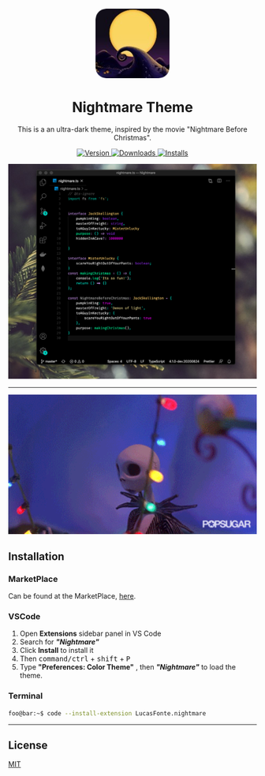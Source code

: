 <p align="center">
  <img src="https://raw.githubusercontent.com/Lucas-Fonte/nightmare-vscode-theme/master/images/nightmare-icon.png" alt="Lukin Theme Logo" width="150" style="border-radius: 20px" />
</p>
<h1 align="center">
  Nightmare Theme
</h1>
<p align="center">
This is a an ultra-dark theme, inspired by the movie "Nightmare Before Christmas".
</p>
<p align="center">
  <a href="https://marketplace.visualstudio.com/items?itemName=LucasFonte.nightmare">
    <img alt="Version" src="https://vsmarketplacebadge.apphb.com/version/LucasFonte.nightmare.svg" />
  </a>
  <a href="https://marketplace.visualstudio.com/items?itemName=LucasFonte.nightmare">
    <img alt="Downloads" src="https://vsmarketplacebadge.apphb.com/downloads/LucasFonte.nightmare.svg" />
  </a>
    <a href="https://marketplace.visualstudio.com/items?itemName=LucasFonte.nightmare">
    <img alt="Installs" src="https://vsmarketplacebadge.apphb.com/installs/LucasFonte.nightmare.svg" />
  </a>
</p>

<img width="1434" alt="Nightmare Screenshot" src="/images/screenshot.png">

---
<img width="1434" alt="Nightmare Screenshot" src="/images/jack.gif">


## Installation


### MarketPlace

Can be found at the MarketPlace, [here](https://marketplace.visualstudio.com/items?itemName=LucasFonte.nightmare).
### VSCode

1. Open **Extensions** sidebar panel in VS Code
2. Search for ***"Nightmare"***
3. Click **Install** to install it
4. Then <kbd>command/ctrl</kbd> + <kbd>shift</kbd> + <kbd>P</kbd>
5. Type **"Preferences: Color Theme"** , then ***"Nightmare"*** to load the theme.

### Terminal

```sh
foo@bar:~$ code --install-extension LucasFonte.nightmare
```
---
## License

[MIT](https://github.com/Lucas-Fonte/nightmare-vscode-theme/blob/master/LICENSE.md)





